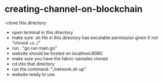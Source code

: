 # creating-channel-on-blockchain
-clone this directory
- open terminal in this directory 
- make sure .sh file in this directory has excutable permission given if not "chmod +x ./<filename>"
- run : "go run main.go"
- website should be hosted on localhost:8080
- make sure you have the fabric-samples cloned
- cd into that directory
- run the command: "./network.sh up"
- website ready to use.
